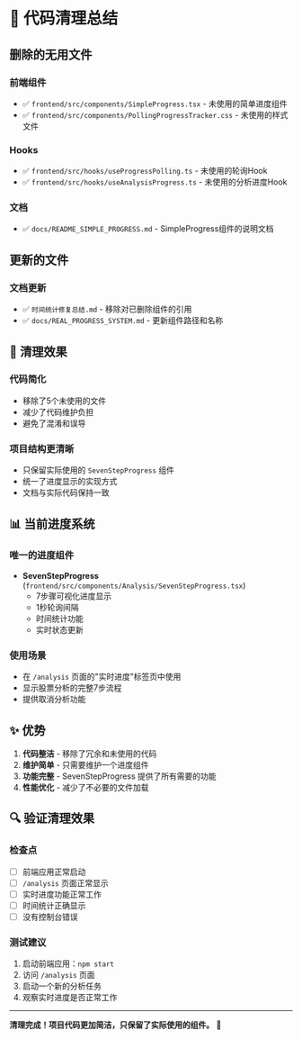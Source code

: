 # 🧹 代码清理总结

## 删除的无用文件

### 前端组件
- ✅ `frontend/src/components/SimpleProgress.tsx` - 未使用的简单进度组件
- ✅ `frontend/src/components/PollingProgressTracker.css` - 未使用的样式文件

### Hooks
- ✅ `frontend/src/hooks/useProgressPolling.ts` - 未使用的轮询Hook
- ✅ `frontend/src/hooks/useAnalysisProgress.ts` - 未使用的分析进度Hook

### 文档
- ✅ `docs/README_SIMPLE_PROGRESS.md` - SimpleProgress组件的说明文档

## 更新的文件

### 文档更新
- ✅ `时间统计修复总结.md` - 移除对已删除组件的引用
- ✅ `docs/REAL_PROGRESS_SYSTEM.md` - 更新组件路径和名称

## 🎯 清理效果

### 代码简化
- 移除了5个未使用的文件
- 减少了代码维护负担
- 避免了混淆和误导

### 项目结构更清晰
- 只保留实际使用的 `SevenStepProgress` 组件
- 统一了进度显示的实现方式
- 文档与实际代码保持一致

## 📊 当前进度系统

### 唯一的进度组件
- **SevenStepProgress** (`frontend/src/components/Analysis/SevenStepProgress.tsx`)
  - 7步骤可视化进度显示
  - 1秒轮询间隔
  - 时间统计功能
  - 实时状态更新

### 使用场景
- 在 `/analysis` 页面的"实时进度"标签页中使用
- 显示股票分析的完整7步流程
- 提供取消分析功能

## ✨ 优势

1. **代码整洁** - 移除了冗余和未使用的代码
2. **维护简单** - 只需要维护一个进度组件
3. **功能完整** - SevenStepProgress 提供了所有需要的功能
4. **性能优化** - 减少了不必要的文件加载

## 🔍 验证清理效果

### 检查点
- [ ] 前端应用正常启动
- [ ] `/analysis` 页面正常显示
- [ ] 实时进度功能正常工作
- [ ] 时间统计正确显示
- [ ] 没有控制台错误

### 测试建议
1. 启动前端应用：`npm start`
2. 访问 `/analysis` 页面
3. 启动一个新的分析任务
4. 观察实时进度是否正常工作

---

**清理完成！项目代码更加简洁，只保留了实际使用的组件。** 🎉